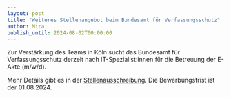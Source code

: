 ```yaml
---
layout: post
title: "Weiteres Stellenangebot beim Bundesamt für Verfassungsschutz"
author: Mira
publish_until: 2024-08-02T00:00:00
---
```

Zur Verstärkung des Teams in Köln sucht das Bundesamt für Verfassungsschutz derzeit nach
IT-Spezialist:innen für die Betreuung der E-Akte (m/w/d).

Mehr Details gibt es in der [Stellenausschreibung](/dokumente/ausschreibungen_jobboerse/2024-07-03-bfv.pdf). 
Die Bewerbungsfrist ist der 01.08.2024.
